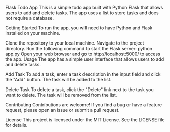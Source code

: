 Flask Todo App
This is a simple todo app built with Python Flask that allows users to add and delete tasks. The app uses a list to store tasks and does not require a database.

Getting Started
To run the app, you will need to have Python and Flask installed on your machine.

Clone the repository to your local machine.
Navigate to the project directory.
Run the following command to start the Flask server:
python app.py
Open your web browser and go to http://localhost:5000/ to access the app.
Usage
The app has a simple user interface that allows users to add and delete tasks.

Add Task
To add a task, enter a task description in the input field and click the "Add" button. The task will be added to the list.

Delete Task
To delete a task, click the "Delete" link next to the task you want to delete. The task will be removed from the list.

Contributing
Contributions are welcome! If you find a bug or have a feature request, please open an issue or submit a pull request.

License
This project is licensed under the MIT License. See the LICENSE file for details.
